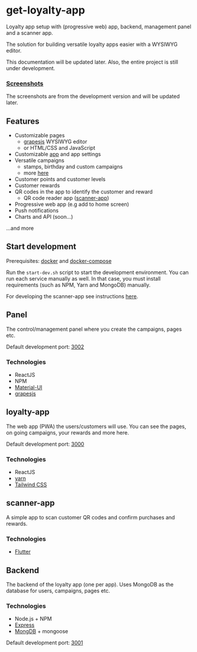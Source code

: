 # get-loyalty-app

Loyalty app setup with (progressive web) app, backend, management panel and a scanner app.

The solution for building versatile loyalty apps easier with a WYSIWYG editor.

This documentation will be updated later. Also, the entire project is still under development.

### [Screenshots](screenshots.md)
The screenshots are from the development version and will be updated later.

## Features

- Customizable pages
    - [grapesjs](https://grapesjs.com/) WYSIWYG editor
    - or HTML/CSS and JavaScript
- Customizable [app](../../loyalty-app) and app settings
- Versatile campaigns
    - stamps, birthday and custom campaigns
    - more [here](../../loyalty-campaigns)
- Customer points and customer levels
- Customer rewards
- QR codes in the app to identify the customer and reward
    - QR code reader app ([scanner-app](../scanner-app))
- Progressive web app (e.g add to home screen)
- Push notifications
- Charts and API (soon...)

...and more

## Start development

Prerequisites: [docker](https://docs.docker.com/engine/install/) and [docker-compose](https://docs.docker.com/compose/install/)

Run the `start-dev.sh` script to start the development environment. You can run each service manually as well. In that case, you must
install requirements (such as NPM, Yarn and MongoDB) manually.

For developing the scanner-app see instructions [here](/scanner-app/README.md).

## Panel

The control/management panel where you create the campaigns, pages etc.

Default development port: [3002](http://localhost:3002)

### Technologies

- ReactJS
- NPM
- [Material-UI](https://material-ui.com/)
- [grapesjs](https://grapesjs.com/)

## loyalty-app

The web app (PWA) the users/customers will use. You can see the pages, on going campaigns, your rewards and more here.

Default development port: [3000](http://localhost:3000)

### Technologies
- ReactJS
- [yarn](https://yarnpkg.com/)
- [Tailwind CSS](https://tailwindcss.com/)

## scanner-app

A simple app to scan customer QR codes and confirm purchases and rewards.

### Technologies
- [Flutter](https://flutter.dev/)

## Backend

The backend of the loyalty app (one per app). Uses MongoDB as the database for users, campaigns, pages etc.

### Technologies
- Node.js + NPM
- [Express](https://expressjs.com/)
- [MongDB](https://www.mongodb.com/) + mongoose

Default development port: [3001](http://localhost:3001)
